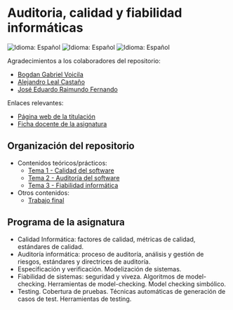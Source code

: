 # Auditoria, calidad y fiabilidad informáticas

![Idioma: Español](https://img.shields.io/badge/Idioma-Español-green.svg)
![Idioma: Español](https://img.shields.io/badge/Año_académico-2022/2023-blue.svg)
![Idioma: Español](https://img.shields.io/badge/Curso_académico-Primer_curso-blue.svg)

Agradecimientos a los colaboradores del repositorio:

- [Bogdan Gabriel Voicila](https://github.com/bgvmad)
- [Alejandro Leal Castaño](https://github.com/alejleal)
- [José Eduardo Raimundo Fernando](https://github.com/jerfernando54)

Enlaces relevantes:

- [Página web de la titulación](https://informatica.ucm.es/master-en-ingenieria-informatica)
- [Ficha docente de la asignatura](docs/fichaDocente.pdf)

## Organización del repositorio

- Contenidos teóricos/prácticos:
  - [Tema 1 - Calidad del software](tema1_calidad)
  - [Tema 2 - Auditoría del software](tema2_auditoria)
  - [Tema 3 - Fiabilidad informática](tema3_fiabilidad)
- Otros contenidos:
  - [Trabajo final](trabajoFinal)

## Programa de la asignatura

- Calidad Informática: factores de calidad, métricas de calidad, estándares de calidad.
- Auditoría informática: proceso de auditoría, análisis y gestión de riesgos, estándares y directrices de auditoría.
- Especificación y verificación. Modelización de sistemas.
- Fiabilidad de sistemas: seguridad y viveza. Algoritmos de model-checking. Herramientas de model-checking. Model checking simbólico.
- Testing. Cobertura de pruebas. Técnicas automáticas de generación de casos de test. Herramientas de testing.
